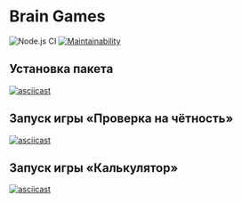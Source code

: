 # Brain Games

![Node.js CI](https://github.com/romanzemerov/frontend-project-lvl1/workflows/Node.js%20CI/badge.svg) [![Maintainability](https://api.codeclimate.com/v1/badges/a99a88d28ad37a79dbf6/maintainability)](https://codeclimate.com/github/codeclimate/codeclimate/maintainability)

## Установка пакета

[![asciicast](https://asciinema.org/a/3fGRdR8cE6Cq1MxOoOvcra7Zt.svg)](https://asciinema.org/a/3fGRdR8cE6Cq1MxOoOvcra7Zt)

## Запуск игры &laquo;Проверка на&nbsp;чётность&raquo;

[![asciicast](https://asciinema.org/a/8LY0qABKdBXuuJQtgOK2J6gI1.svg)](https://asciinema.org/a/8LY0qABKdBXuuJQtgOK2J6gI1)

## Запуск игры &laquo;Калькулятор&raquo;

[![asciicast](https://asciinema.org/a/wtYspiNddfuoH6L0S6iM4x3OY.svg)](https://asciinema.org/a/wtYspiNddfuoH6L0S6iM4x3OY)
